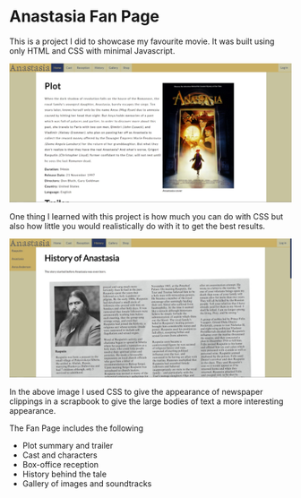 # Anastasia Fan Page

This is a project I did to showcase my favourite movie. It was built using only HTML and CSS with minimal Javascript.

<img src="media/screenshots/s3.jpg" width="800">

One thing I learned with this project is how much you can do with CSS but also how little you would realistically do with it to get the best results.

<img src="media/screenshots/s2.jpg" width="800">

In the above image I used CSS to give the appearance of newspaper clippings in a scrapbook to give the large bodies of text a more interesting appearance.

The Fan Page includes the following
  * Plot summary and trailer
  * Cast and characters
  * Box-office reception
  * History behind the tale
  * Gallery of images and soundtracks
